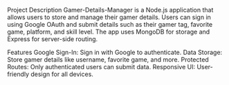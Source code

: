 Project Description
Gamer-Details-Manager is a Node.js application that allows users to store and manage their gamer details. Users can sign in using Google OAuth and submit details such as their gamer tag, favorite game, platform, and skill level. The app uses MongoDB for storage and Express for server-side routing.

Features
Google Sign-In: Sign in with Google to authenticate.
Data Storage: Store gamer details like username, favorite game, and more.
Protected Routes: Only authenticated users can submit data.
Responsive UI: User-friendly design for all devices.
